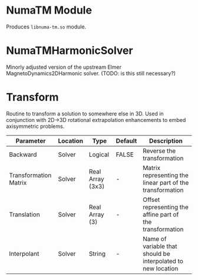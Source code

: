 # NumaTM Module

Produces `libnuma-tm.so` module.

# NumaTMHarmonicSolver

Minorly adjusted version of the upstream Elmer MagnetoDynamics2DHarmonic solver.
(TODO: is this still necessary?)

# Transform

Routine to transform a solution to somewhere else in 3D. Used in conjunction
with 2D-&gt;3D rotational extrapolation enhancements to embed axisymmetric problems.

Parameter | Location | Type | Default | Description
----------|----------|------|---------|--
Backward | Solver | Logical | FALSE | Reverse the transformation
Transformation Matrix | Solver | Real Array (3x3) | - | Matrix representing the linear part of the transformation
Translation | Solver | Real Array (3) | - | Offset representing the affine part of the transformation
Interpolant | Solver | String | - | Name of variable that should be interpolated to new location
